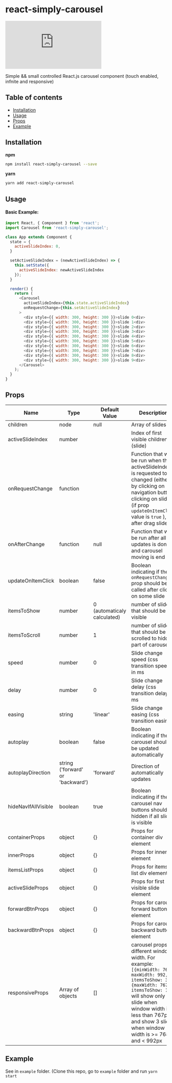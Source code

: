 # react-simply-carousel

![gzip size](https://img.badgesize.io/https://unpkg.com/react-simply-carousel/dist/index.js?compression=gzip)

Simple && small controlled React.js carousel component (touch enabled, infnite and responsive)

## Table of contents

* [Installation](#installation)
* [Usage](#usage)
* [Props](#props)
* [Example](#example)

## Installation

**npm**

```bash
npm install react-simply-carousel --save
```

**yarn**

```bash
yarn add react-simply-carousel
```

## Usage

#### Basic Example:

```js
import React, { Component } from 'react';
import Carousel from 'react-simply-carousel';

class App extends Component {
  state = {
    activeSlideIndex: 0,
  }

  setActiveSlideIndex = (newActiveSlideIndex) => {
    this.setState({
      activeSlideIndex: newActiveSlideIndex
    });
  }

  render() {
    return (
      <Carousel
        activeSlideIndex={this.state.activeSlideIndex}
        onRequestChange={this.setActiveSlideIndex}
      >
        <div style={{ width: 300, height: 300 }}>slide 0<div>
        <div style={{ width: 300, height: 300 }}>slide 1<div>
        <div style={{ width: 300, height: 300 }}>slide 2<div>
        <div style={{ width: 300, height: 300 }}>slide 3<div>
        <div style={{ width: 300, height: 300 }}>slide 4<div>
        <div style={{ width: 300, height: 300 }}>slide 5<div>
        <div style={{ width: 300, height: 300 }}>slide 6<div>
        <div style={{ width: 300, height: 300 }}>slide 7<div>
        <div style={{ width: 300, height: 300 }}>slide 8<div>
        <div style={{ width: 300, height: 300 }}>slide 9<div>
      </Carousel>
    );
  }
}
```

## Props

Name | Type | Default Value | Description   
---- | ---- | ------------- | --------------
children | node | null | Array of slides
activeSlideIndex | number | | Index of first visible children (slide)
onRequestChange | function | | Function that will be run when the activeSlideIndex is requested to be changed (either by clicking on navigation button, clicking on slide (if prop `updateOnItemClick` value is `true` ), or after drag slides)
onAfterChange | function | null | Function that will be run after all updates is done and carousel moving is end
updateOnItemClick | boolean | false | Boolean indicating if the `onRequestChange` prop should be called after click on some slide
itemsToShow | number | 0 (automaticaly calculated) | number of slides that should be visible
itemsToScroll | number | 1 | number of slides that should be scrolled to hidden part of carousel
speed | number | 0 | Slide change speed (css transition speed) in ms
delay | number | 0 | Slide change delay (css transition delay) in ms
easing | string | 'linear' | Slide change easing (css transition easing)
autoplay | boolean | false | Boolean indicating if the carousel should be updated automatically
autoplayDirection | string ('forward' or 'backward') | 'forward' | Direction of automatically updates
hideNavIfAllVisible | boolean | true | Boolean indicating if the carousel nav buttons should be hidden if all slides is visible
containerProps | object | {} | Props for container div element
innerProps | object | {} | Props for inner div element
itemsListProps | object | {} | Props for items list div element
activeSlideProps | object | {} | Props for first visible slide element
forwardBtnProps | object | {} | Props for carousel forward button element
backwardBtnProps | object | {} | Props for carousel backward button element
responsiveProps | Array of objects | [] | carousel props for different window width. For example: `[{minWidth: 768, maxWidth: 992, itemsToShow: 3}, {maxWidth: 767, itemsToShow: 1}]` will show only one slide when window width is less than 767px and show 3 slides when window width is >= 768px and < 992px

## Example

See in `example` folder. (Clone this repo, go to `example` folder and run ```yarn start ```


